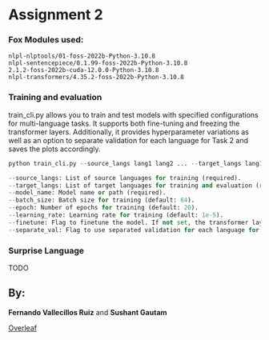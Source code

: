 # Assignment 2
### Fox Modules used:
```
nlpl-nlptools/01-foss-2022b-Python-3.10.8
nlpl-sentencepiece/0.1.99-foss-2022b-Python-3.10.8
2.1.2-foss-2022b-cuda-12.0.0-Python-3.10.8
nlpl-transformers/4.35.2-foss-2022b-Python-3.10.8
```

### Training and evaluation

train_cli.py allows you to train and test models with specified configurations for multi-language tasks. It supports both fine-tuning and freezing the transformer layers. Additionally, it provides hyperparameter variations as well as an option to separate validation for each language for Task 2 and saves the plots accordingly.


```python
python train_cli.py --source_langs lang1 lang2 ... --target_langs lang1 lang2 ... --model_name model_path --batch_size batch_size --epoch epoch --learning_rate learning_rate --finetune --separate_val

--source_langs: List of source languages for training (required).
--target_langs: List of target languages for training and evaluation (required).
--model_name: Model name or path (required).
--batch_size: Batch size for training (default: 64).
--epoch: Number of epochs for training (default: 20).
--learning_rate: Learning rate for training (default: 1e-5).
--finetune: Flag to finetune the model. If not set, the transformer layers will be frozen.
--separate_val: Flag to use separated validation for each language for Task 2. Also saves the plots. (recommended)
```

### Surprise Language
TODO

## By:
**Fernando Vallecillos Ruiz** and **Sushant Gautam**

[Overleaf](https://www.overleaf.com/read/dcspmfcnztbp#3a9cdd)
